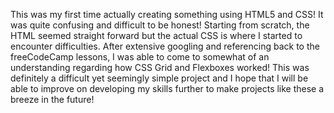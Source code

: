This was my first time actually creating something using HTML5 and CSS! It was quite confusing and difficult to be honest! Starting from scratch, the HTML seemed straight forward but the actual CSS is where I started to encounter difficulties. After extensive googling and referencing back to the freeCodeCamp lessons, I was able to come to somewhat of an understanding regarding how CSS Grid and Flexboxes worked! This was definitely a difficult yet seemingly simple project and I hope that I will be able to improve on developing my skills further to make projects like these a breeze in the future! 
